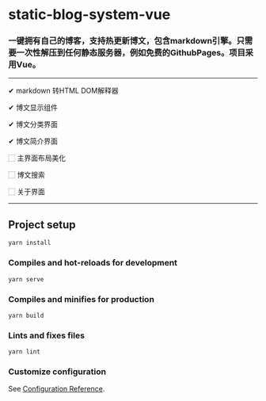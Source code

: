 # static-blog-system-vue

### 一键拥有自己的博客，支持热更新博文，包含markdown引擎。只需要一次性解压到任何静态服务器，例如免费的GithubPages。项目采用Vue。
---
✔ markdown 转HTML DOM解释器

✔ 博文显示组件

✔ 博文分类界面

✔ 博文简介界面

⬚ 主界面布局美化

⬚ 博文搜索

⬚ 关于界面

---
## Project setup
```
yarn install
```

### Compiles and hot-reloads for development
```
yarn serve
```

### Compiles and minifies for production
```
yarn build
```

### Lints and fixes files
```
yarn lint
```

### Customize configuration
See [Configuration Reference](https://cli.vuejs.org/config/).
